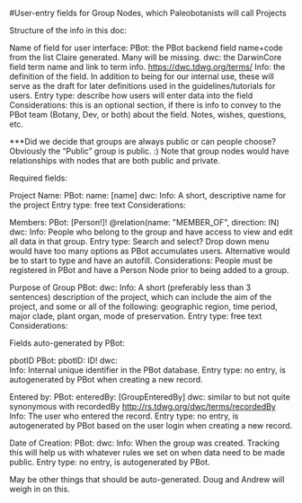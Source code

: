 #User-entry fields for Group Nodes, which Paleobotanists will call Projects
 
Structure of the info in this doc: 
 
Name of field for user interface: 
PBot: the PBot backend field name+code from the list Claire generated. Many will be missing.
dwc: the DarwinCore field term name and link to term info. https://dwc.tdwg.org/terms/ 
Info: the definition of the field. In addition to being for our internal use, these will serve as the draft for later definitions used in the guidelines/tutorials for users. 
Entry type: describe how users will enter data into the field
Considerations: this is an optional section, if there is info to convey to the PBot team (Botany, Dev, or both) about the field. Notes, wishes, questions, etc. 
 
***Did we decide that groups are always public or can people choose? Obviously the “Public” group is public. :)
Note that group nodes would have relationships with nodes that are both public and private.

Required fields:
 
Project Name:
PBot: name: [name]
dwc:
Info: A short, descriptive name for the project
Entry type: free text
Considerations: 
 
Members:
PBot: [Person!]! @relation(name: "MEMBER_OF", direction: IN)
dwc:
Info: People who belong to the group and have access to view and edit all data in that group.
Entry type: Search and select? Drop down menu would have too many options as PBot accumulates users. Alternative would be to start to type and have an autofill.
Considerations: People must be registered in PBot and have a Person Node prior to being added to a group.

Purpose of Group
PBot:
dwc:
Info: A short (preferably less than 3 sentences) description of the project, which can include the aim of the project, and some or all of the following: geographic region, time period, major clade, plant organ, mode of preservation.
Entry type: free text
Considerations:

Fields auto-generated by PBot:
 
pbotID
PBot: pbotID: ID!
dwc:  
Info: Internal unique identifier in the PBot database. 
Entry type: no entry, is autogenerated by PBot when creating a new record.
 
Entered by:
PBot: enteredBy: [GroupEnteredBy]
dwc: similar to but not quite synonymous with recordedBy http://rs.tdwg.org/dwc/terms/recordedBy
Info: The user who entered the record.
Entry type: no entry, is autogenerated by PBot based on the user login when creating a new record.

Date of Creation:
PBot: 
dwc: 
Info: When the group was created. Tracking this will help us with whatever rules we set on when data need to be made public.
Entry type: no entry, is autogenerated by PBot.

May be other things that should be auto-generated. Doug and Andrew will weigh in on this.
